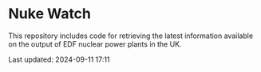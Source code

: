 # Nuke Watch

This repository includes code for retrieving the latest information available on the output of EDF nuclear power plants in the UK.

Last updated: 2024-09-11 17:11